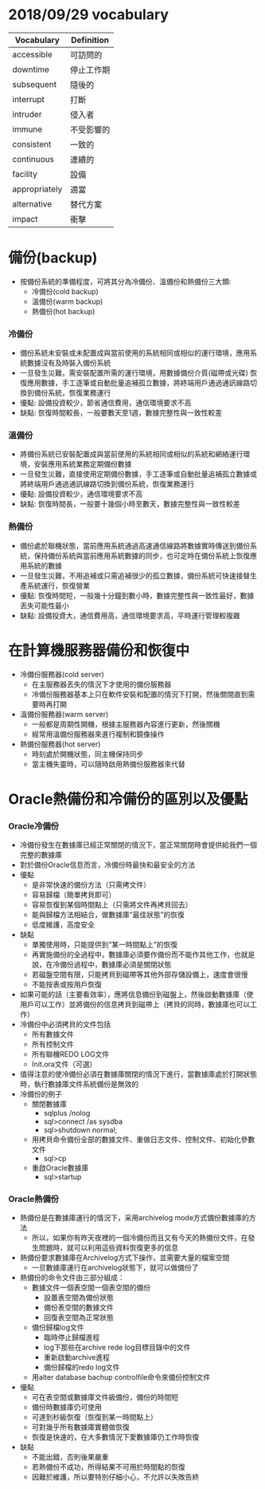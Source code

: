 # 2018/09/29 vocabulary
Vocabulary|Definition
----------|----------
accessible|可訪問的
downtime|停止工作期
subsequent|隨後的
interrupt|打斷
intruder|侵入者
immune|不受影響的
consistent|一致的
continuous|連續的
facility|設備
appropriately|適當
alternative|替代方案
impact|衝擊

# 備份(backup)
- 按備份系統的準備程度，可將其分為冷備份、溫備份和熱備份三大類:
	- 冷備份(cold backup)
	- 溫備份(warm backup)
	- 熱備份(hot backup)

### 冷備份
- 備份系統未安裝或未配置成與當前使用的系統相同或相似的運行環境，應用系統數據沒有及時裝入備份系統
- 一旦發生災難，需安裝配置所需的運行環境，用數據備份介質(磁帶或光碟) 恢復應用數據，手工逐筆或自動批量追補孤立數據，將終端用戶通過通訊線路切換到備份系統，恢復業務運行
- 優點: 設備投資較少，節省通信費用，通信環境要求不高
- 缺點: 恢復時間較長，一般要數天至1週，數據完整性與一致性較差

### 溫備份
- 將備份系統已安裝配置成與當前使用的系統相同或相似的系統和網絡運行環境，安裝應用系統業務定期備份數據
- 一旦發生災難，直接使用定期備份數據，手工逐筆或自動批量追補孤立數據或將終端用戶通過通訊線路切換到備份系統，恢復業務運行
- 優點: 設備投資較少，通信環境要求不高
- 缺點: 恢復時間長，一般要十幾個小時至數天，數據完整性與一致性較差

### 熱備份
- 備份處於聯機狀態，當前應用系統通過高速通信線路將數據實時傳送到備份系統，保持備份系統與當前應用系統數據的同步，也可定時在備份系統上恢復應用系統的數據
- 一旦發生災難，不用追補或只需追補很少的孤立數據，備份系統可快速接替生產系統運行，恢復營業
- 優點: 恢復時間短，一般幾十分鐘到數小時，數據完整性與一致性最好，數據丟失可能性最小
- 缺點: 設備投資大，通信費用高，通信環境要求高，平時運行管理較複雜

# 在計算機服務器備份和恢復中
- 冷備份服務器(cold server)
	- 在主服務器丟失的情況下才使用的備份服務器
	- 冷備份服務器基本上只在軟件安裝和配置的情況下打開，然後關閉直到需要時再打開
- 溫備份服務器(warm server)
	- 一般都是周期性開機，根據主服務器內容進行更新，然後關機
	- 經常用溫備份服務器來進行複制和鏡像操作
- 熱備份服務器(hot server)
	- 時刻處於開機狀態，同主機保持同步
	- 當主機失靈時，可以隨時啟用熱備份服務器來代替

# Oracle熱備份和冷備份的區別以及優點
### Oracle冷備份
- 冷備份發生在數據庫已經正常關閉的情況下，當正常關閉時會提供給我們一個完整的數據庫
- 對於備份Oracle信息而言，冷備份時最快和最安全的方法
- 優點
	- 是非常快速的備份方法（只需拷文件）
	- 容易歸檔（簡單拷貝即可）
	- 容易恢復到某個時間點上（只需將文件再拷貝回去）
	- 能與歸檔方法相結合，做數據庫“最佳狀態”的恢復
	- 低度維護，高度安全
- 缺點
	- 單獨使用時，只能提供到“某一時間點上”的恢復
	- 再實施備份的全過程中，數據庫必須要作備份而不能作其他工作，也就是說，在冷備份過程中，數據庫必須是關閉狀態
	- 若磁盤空間有限，只能拷貝到磁帶等其他外部存儲設備上，速度會很慢
	- 不能按表或按用戶恢復
- 如果可能的話（主要看效率），應將信息備份到磁盤上，然後啟動數據庫（使用戶可以工作）並將備份的信息拷貝到磁帶上（拷貝的同時，數據庫也可以工作）
- 冷備份中必須拷貝的文件包括
	- 所有數據文件
	- 所有控制文件
	- 所有聯機REDO LOG文件
	- Init.ora文件（可選）
- 值得注意的使冷備份必須在數據庫關閉的情況下進行，當數據庫處於打開狀態時，執行數據庫文件系統備份是無效的
- 冷備份的例子
	- 關閉數據庫
		- sqlplus /nolog
		- sql>connect /as sysdba
		- sql>shutdown normal;
	- 用拷貝命令備份全部的數據文件、重做日志文件、控制文件、初始化參數文件
		- sql>cp
	- 重啟Oracle數據庫
		- sql>startup

### Oracle熱備份
- 熱備份是在數據庫運行的情況下，采用archivelog mode方式備份數據庫的方法
	- 所以，如果你有昨天夜裡的一個冷備份而且又有今天的熱備份文件，在發生問題時，就可以利用這些資料恢復更多的信息
- 熱備份要求數據庫在Archivelog方式下操作，並需要大量的檔案空間
	- 一旦數據庫運行在archivelog狀態下，就可以做備份了
- 熱備份的命令文件由三部分組成：
	- 數據文件一個表空間一個表空間的備份
		- 設置表空間為備份狀態
		- 備份表空間的數據文件
		- 回復表空間為正常狀態
	- 備份歸檔log文件
		- 臨時停止歸檔進程
		- log下那些在archive rede log目標目錄中的文件
		- 重新啟動archive進程
		- 備份歸檔的redo log文件
	- 用alter database bachup controlfile命令來備份控制文件
- 優點
	- 可在表空間或數據庫文件級備份，備份的時間短
	- 備份時數據庫仍可使用
	- 可達到秒級恢復（恢復到某一時間點上）
	- 可對幾乎所有數據庫實體做恢復
	- 恢復是快速的，在大多數情況下愛數據庫仍工作時恢復
- 缺點
	- 不能出錯，否則後果嚴重
	- 若熱備份不成功，所得結果不可用於時間點的恢復
	- 因難於維護，所以要特別仔細小心，不允許以失敗告終
